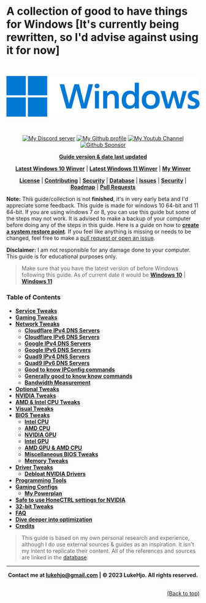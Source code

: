 # **A collection of good to have things for Windows [It's currently being rewritten, so I'd advise against using it for now]**

<div align="center">
	<br />
	<p>
		<a href="#"><img src="./assets/Windows/win.png" width="540" alt="Windows Logo" /></a>
	</p>
	<br />
	<p>
		<a href="https://discord.gg/ndjNzKCmff"><img src="https://img.shields.io/badge/discord-join-blue?style=flat-square&logo=discord" alt="My Discord server" /></a>
		<a href="https://github.com/luke-beep"><img src="https://img.shields.io/badge/github-view-blue?style=flat-square&logo=github" alt="My Github profile" /></a>
        <a href="https://www.youtube.com/channel/UC_-YAH9OBLVVWom_wV4HHxw"><img src="https://img.shields.io/badge/youtube-view-blue?style=flat-square&logo=youtube" alt="My Youtub Channel"></a>
		<a href="https://github.com/sponsors/luke-beep"><img src="https://img.shields.io/github/sponsors/luke-beep?style=flat-square" alt="Github Sponsor"/></a>
</div>





<div align="center">

[**Guide version & date last updated**](/docs/VERSION.md) 

 [**Latest Windows 10 Winver**](https://learn.microsoft.com/en-us/windows/release-health/release-information) | [**Latest Windows 11 Winver**](https://learn.microsoft.com/en-us/windows/release-health/windows11-release-information) | [**My Winver**](/docs/WINVER.md)

 [**License**](/LICENSE) | [**Contributing**](.github/CONTRIBUTING.md) | [**Security**](.github/SECURITY.md) | [**Database**](/docs/DATABASE.md) | [**Issues**](https://github.com/luke-beep/guide-to-optimizing-windows/issues) | [**Security**](.github/SECURITY.md) | [**Roadmap**](https://github.com/users/luke-beep/projects/2) | [**Pull Requests**](.github/PULL_REQUEST_TEMPLATE.md)

</div>

**Note:** This guide/collection is not **finished**, it's in very early beta and I'd appreciate some feedback. This guide is made for windows 10 64-bit and 11 64-bit. If you are using windows 7 or 8, you can use this guide but some of the steps may not work. It is advised to make a backup of your computer before doing any of the steps in this guide. Here is a guide on how to **[create a system restore point](https://support.microsoft.com/en-us/windows/create-a-system-restore-point-77e02e2a-3298-c869-9974-ef5658ea3be9)**. If you feel like anything is missing or needs to be changed, feel free to make a [pull request or open an issue](/SECURITY.md#reporting-a-vulnerability).

**Disclaimer:** I am not responsible for any damage done to your computer. This guide is for educational purposes only.

> Make sure that you have the latest version of before Windows following this guide. As of current date it would be [**Windows 10**](https://learn.microsoft.com/en-us/windows/release-health/release-information) | [**Windows 11**](https://learn.microsoft.com/en-us/windows/release-health/windows11-release-information)




### **Table of Contents**

- [**Service Tweaks**](/docs/SERVICE-TWEAKS.md)
- [**Gaming Tweaks**](/docs/GAMING-TWEAKS.md)
- [**Network Tweaks**](/docs/NETWORK.md)
	- [**Cloudflare IPv4 DNS Servers**](/docs/NETWORK.md#cloudflare-ipv4-dns-servers)
	- [**Cloudflare IPv6 DNS Servers**](/docs/NETWORK.md#cloudflare-ipv6-dns-servers)
	- [**Google IPv4 DNS Servers**](/docs/NETWORK.md#google-ipv4-dns-servers)
	- [**Google IPv6 DNS Servers**](/docs/NETWORK.md#google-ipv6-dns-servers)
	- [**Quad9 IPv4 DNS Servers**](/docs/NETWORK.md#quad9-ipv4-dns-servers)
	- [**Quad9 IPv6 DNS Servers**](/docs/NETWORK.md#quad9-ipv6-dns-servers)
	- [**Good to know IPConfig commands**](/docs/NETWORK.md#good-to-know-ipconfig-commands)
	- [**Generally good to know know commands**](/docs/NETWORK.md#generally-good-to-know-commands)
	- [**Bandwidth Measurement**](/docs/NETWORK.md#bandwidth-measurement)
- [**Optional Tweaks**](/docs/OPTIONAL-TWEAKS.md)
- [**NVIDIA Tweaks**](/docs/NVIDIA-TWEAKS.md)
- [**AMD & Intel CPU Tweaks**](/docs/AMD-INTEL.md)
- [**Visual Tweaks**](/docs/VISUAL.md)
- [**BIOS Tweaks**](/docs/BIOS.md)
    - [**Intel CPU**](/docs/BIOS.md#for-those-who-are-using-an-intel-cpu-you-can-disable-the-following)
	- [**AMD CPU**](/docs/BIOS.md#for-those-who-are-using-a-amd-cpu-you-can-disable-the-following)
	- [**NVIDIA GPU**](/docs/BIOS.md#for-those-who-are-using-an-nvidia-gpu-you-can-do-the-following)
	- [**Intel GPU**](/docs/BIOS.md#for-those-who-are-using-an-intel-gpu-you-can-do-the-following)
	- [**AMD GPU & AMD CPU**](/docs/BIOS.md#for-those-who-are-using-an-amd-gpu--an-amd-cpu-you-can-do-the-following)
	- [**Miscellaneous BIOS Tweaks**](/docs/BIOS.md#miscellaneous-bios-tweaks)
	- [**Memory Tweaks**](/docs/BIOS.md#memory-tweaks)
- [**Driver Tweaks**](/docs/DRIVER-TWEAKS.md)
	- [**Debloat NVIDIA Drivers**](/docs/DRIVER-TWEAKS.md#debloat-nvidia-drivers)
- [**Programming Tools**](/docs/PROGRAMMING-TOOLS.md)
- [**Gaming Configs**](/docs/CONFIGURATIONS.md)
	- [**My Powerplan**](/docs/CONFIGURATIONS.md#my-powerplan)
- [**Safe to use HoneCTRL settings for NVIDIA**](/docs/HONE.md)
- [**32-bit Tweaks**](/docs/32BIT.md)
- [**FAQ**](/docs/FAQ.md)
- [**Dive deeper into optimization**](/docs/DATABASE.md)
- [**Credits**](/docs/DATABASE.md)

> This guide is based on my own personal research and experience, although I do use external sources & guides as an inspiration. It isn't my intent to replicate their content. All of the references and sources are linked in the [database](/docs/DATABASE.md). 

---


**<div align="center" id="footer"> Contact me at lukehjo@gmail.com | © 2023 LukeHjo. All rights reserved. <div>**
<br>

<div align="right"><a href="#">(Back to top)</a></div>
